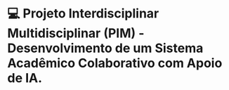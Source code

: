 # 💻 Projeto Interdisciplinar Multidisciplinar (PIM) - Desenvolvimento de um Sistema Acadêmico Colaborativo com Apoio de IA.

